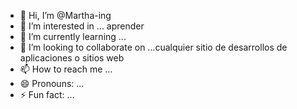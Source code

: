- 👋 Hi, I’m @Martha-ing
- 👀 I’m interested in ... aprender 
- 🌱 I’m currently learning ...
- 💞️ I’m looking to collaborate on ...cualquier sitio de desarrollos de aplicaciones o sitios web
- 📫 How to reach me ...
- 😄 Pronouns: ...
- ⚡ Fun fact: ...

<!---
Martha-ing/Martha-ing is a ✨ special ✨ repository because its `README.md` (this file) appears on your GitHub profile.
You can click the Preview link to take a look at your changes.
--->
